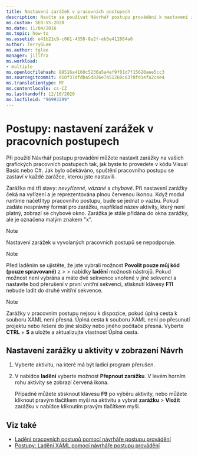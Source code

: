 ```yaml
---
title: Nastavení zarážek v pracovních postupech
description: Naučte se používat Návrhář postupu provádění k nastavení zarážek ve vašich grafických pracovních postupech stejně jako v kódu Visual Basic nebo C#.
ms.custom: SEO-VS-2020
ms.date: 11/04/2016
ms.topic: how-to
ms.assetid: e41b21c9-c061-4358-8e2f-eb5e412864a8
author: TerryGLee
ms.author: tglee
manager: jillfra
ms.workload:
- multiple
ms.openlocfilehash: 88516a4160c5236a5a4ef9f01d7f15620aee5cc3
ms.sourcegitcommit: d10f37dfdba5d826e7451260c8370fd1efa2c4e4
ms.translationtype: MT
ms.contentlocale: cs-CZ
ms.lasthandoff: 12/10/2020
ms.locfileid: "96993299"
---
```

# <a name="how-to-set-breakpoints-in-workflows"></a>Postupy: nastavení zarážek v pracovních postupech

Při použití Návrhář postupu provádění můžete nastavit zarážky na vašich grafických pracovních postupech tak, jak byste to provedete v kódu Visual Basic nebo C#. Jak bylo očekáváno, spuštění pracovního postupu se zastaví v každé zarážce, kterou jste nastavili.

Zarážka má tři stavy: *nevyřízené*, *vázané* a *chybové*. Při nastavení zarážky čeká na vyřízení a je reprezentována plnou červenou ikonou. Když modul runtime načetl typ pracovního postupu, bude se jednat o vazbu. Pokud zadáte nesprávný formát pro zarážku, například název aktivity, který není platný, zobrazí se chybové okno. Zarážka je stále přidána do okna zarážky, ale je označena malým znakem "x".

> [!NOTE]
> Nastavení zarážek u vyvolaných pracovních postupů se nepodporuje.

> [!NOTE]
> Před laděním se ujistěte, že jste vybrali možnost **Povolit pouze můj kód (pouze spravované)** z   >    >  nabídky **ladění** možností nástrojů. Pokud možnost není vybrána a máte dvě sekvence vnořené v jiné sekvenci a nastavíte bod přerušení v první vnitřní sekvenci, stisknutí klávesy **F11** nebude ladit do druhé vnitřní sekvence.

> [!NOTE]
> Zarážky v pracovním postupu nejsou k dispozice, pokud úplná cesta k souboru XAML není přesná. Úplná cesta k souboru XAML není po přesunutí projektu nebo řešení do jiné složky nebo jiného počítače přesná. Vyberte **CTRL** + **S** a uložte a aktualizujte vlastnost Úplná cesta.

## <a name="to-set-a-breakpoint-on-an-activity-in-the-design-view"></a>Nastavení zarážky u aktivity v zobrazení Návrh

1. Vyberte aktivitu, na které má být ladicí program přerušen.

2. V nabídce **ladění** vyberte možnost **Přepnout zarážku**. V levém horním rohu aktivity se zobrazí červená ikona.

   Případně můžete stisknout klávesu **F9** po výběru aktivity, nebo můžete kliknout pravým tlačítkem myši na aktivitu a vybrat **zarážku**  >  **Vložit** zarážku v nabídce kliknutím pravým tlačítkem myši.

## <a name="see-also"></a>Viz také

- [Ladění pracovních postupů pomocí návrháře postupu provádění](../workflow-designer/debugging-workflows-with-the-workflow-designer.md)
- [Postupy: Ladění XAML pomocí návrháře postupu provádění](../workflow-designer/how-to-debug-xaml-with-the-workflow-designer.md)

